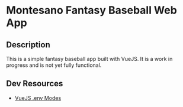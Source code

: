 # Montesano Fantasy Baseball Web App

## Description

This is a simple fantasy baseball app built with VueJS. It is a work in progress and is not yet fully functional.

## Dev Resources

- [VueJS .env Modes](https://cli.vuejs.org/guide/mode-and-env.html#modes)
